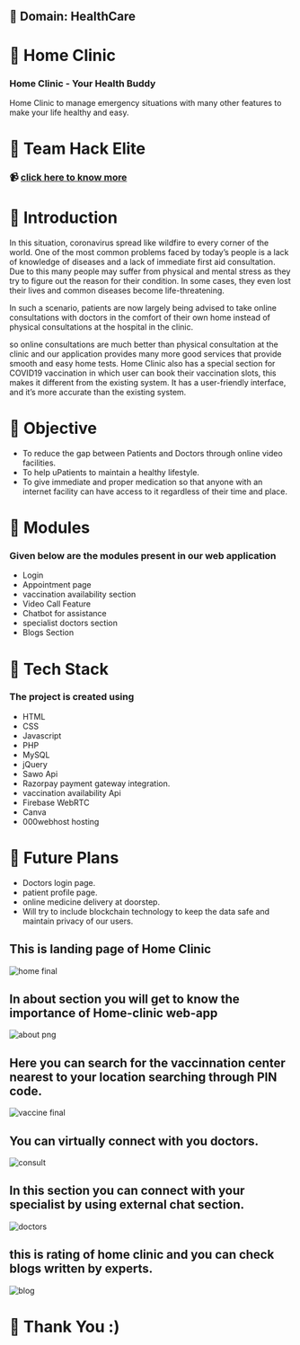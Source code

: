 ## :dizzy: Domain: HealthCare

# :hospital: Home Clinic

### Home Clinic - Your Health Buddy
Home Clinic to manage emergency situations with many other features to make your life healthy and easy.

# :two_women_holding_hands: Team Hack Elite

### :video_camera: [click here to know more](https://www.youtube.com/watch?v=tZAdS2MQQnA&t=14s)

# :star2: Introduction

In this situation, coronavirus spread like wildfire to every corner of the world. One of the most common problems faced by today’s people is a lack of knowledge of diseases and a lack of immediate first aid consultation. Due to this many people may suffer from physical and mental stress as they try to figure out the reason for their condition. In some cases, they even lost their lives and common diseases become life-threatening.

In such a scenario, patients are now largely being advised to take online consultations with doctors in the comfort of their own home instead of physical consultations at the hospital in the clinic.

so online consultations are much better than physical consultation at the clinic and our application provides many more good services that provide smooth and easy home tests. Home Clinic also has a special section for COVID19 vaccination in which user can book their vaccination slots, this makes it different from the existing system. It has a user-friendly interface, and it’s more accurate than the existing system.

# :dart: Objective
 
- To reduce the gap between Patients and Doctors through online video facilities.
- To help uPatients to maintain a healthy lifestyle.
- To give immediate and proper medication so that anyone with an internet facility can have access to it regardless of their time and place. 

# :memo: Modules

### Given below are the modules present in our web application

- Login 
- Appointment page 
- vaccination availability section
- Video Call Feature
- Chatbot for assistance
- specialist doctors section
- Blogs Section

# :telescope: Tech Stack

### The project is created using

- HTML
- CSS
- Javascript
- PHP
- MySQL
- jQuery
- Sawo Api
- Razorpay payment gateway integration.
- vaccination availability Api
- Firebase WebRTC
- Canva
- 000webhost hosting


# 🚀 Future Plans

- Doctors login page.
- patient profile page.
- online medicine delivery at doorstep.
- Will try to include blockchain technology to keep the data safe and maintain privacy of our users.

## This is landing page of Home Clinic 

![home final](https://user-images.githubusercontent.com/83999940/136649166-cd5e5e38-05a8-4578-8852-7b0112d12b61.png)



## In about section you will get to know the importance of Home-clinic web-app

![about png](https://user-images.githubusercontent.com/83999940/136648564-e151c92a-a470-47a5-8764-bc8e9e4ede31.png)



## Here you can search for the vaccinnation center nearest to your location searching through PIN code.

![vaccine final](https://user-images.githubusercontent.com/83999940/136649153-bcde0755-0edc-436f-8ad9-4e16cdffa096.png)



## You can virtually connect with you doctors. 

![consult](https://user-images.githubusercontent.com/83999940/136649300-adb4c077-6b7c-416b-a299-b3ff7365cef9.png)



## In this section you can connect with your specialist by using external chat section.

![doctors](https://user-images.githubusercontent.com/83999940/136649382-5270edd7-1bac-4494-9a33-559b8b3b1c29.png)



## this is rating of home clinic and you can check blogs written by experts.

![blog](https://user-images.githubusercontent.com/83999940/136649436-e9550e51-f778-4586-9fce-b9a7e19d216e.png)





# :pray: Thank You :)
